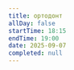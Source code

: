```yaml
---
title: ортодонт
allDay: false
startTime: 18:15
endTime: 19:00
date: 2025-09-07
completed: null
---
```

